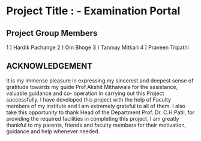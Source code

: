 # Project Title : - Examination Portal

## Project Group Members 
   1 ) Hardik Pachange
   2 ) Om Bhoge
   3 ) Tanmay Mitkari
   4 ) Praveen Tripathi
## ACKNOWLEDGEMENT

   It is my immense pleasure in expressing my sincerest and deepest sense of gratitude towards my guide Prof.Akshit Mithaiwala for the assistance, valuable guidance and    co- operation in carrying out this Project successfully. I have developed this project with the help of Faculty members of my institute and I am extremely grateful to    all of them. I also take this opportunity to thank Head of the Department Prof. Dr. C.H.Patil, for providing the required facilities in completing this project. I am    greatly thankful to my parents, friends and faculty members for their motivation, guidance and help whenever needed.
